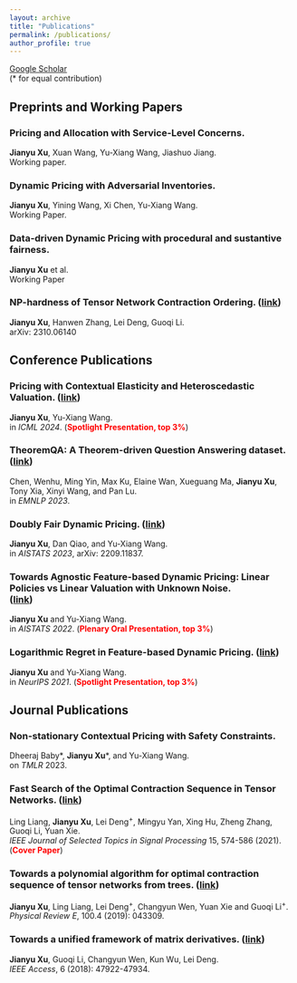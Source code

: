 ```yaml
---
layout: archive
title: "Publications"
permalink: /publications/
author_profile: true
---
```



[Google Scholar](https://scholar.google.com/citations?user=NQ2lp9gAAAAJ&hl=en) <br />
(\* for equal contribution)

## Preprints and Working Papers

### Pricing and Allocation with Service-Level Concerns. <br />
**Jianyu Xu**, Xuan Wang, Yu-Xiang Wang, Jiashuo Jiang. <br />
Working paper.

### Dynamic Pricing with Adversarial Inventories. <br />
**Jianyu Xu**, Yining Wang, Xi Chen, Yu-Xiang Wang. <br />
Working Paper.

### Data-driven Dynamic Pricing with procedural and sustantive fairness. <br />
**Jianyu Xu** et al. <br />
Working Paper

### NP-hardness of Tensor Network Contraction Ordering. ([link](https://arxiv.org/abs/2310.06140)) <br />
**Jianyu Xu**, Hanwen Zhang, Lei Deng, Guoqi Li. <br />
arXiv: 2310.06140

<!--

### Pricing and Allocation with Service-Level Concerns. <br />
**Jianyu Xu**, Xuan Wang, Yu-Xiang Wang, Jiashuo Jiang. <br />
Working paper.


### Online Dynamic Pricing with Inventory-Censored Demands. <br />
**Jianyu Xu**, Yining Wang, Xi Chen, Yu-Xiang Wang. <br />
In submission.


### Data-driven Dynamic Pricing with procedural and sustantive fairness. <br />
**Jianyu Xu**, Dan Qiao, Yining Wang, Xi Chen, Yu-Xiang Wang. <br />
In submission.


### NP-hardness of Tensor Network Contraction Ordering. ([link](https://arxiv.org/abs/2310.06140)) <br />
**Jianyu Xu**, Hanwen Zhang, Lei Deng, Guoqi Li. <br />
arXiv: 2310.06140

-->
## Conference Publications

### Pricing with Contextual Elasticity and Heteroscedastic Valuation. ([link](https://arxiv.org/abs/2312.15999)) <br />
**Jianyu Xu**, Yu-Xiang Wang. <br />
in *ICML 2024*. (**<span style="color:red">Spotlight Presentation, top 3%</span>**)

### TheoremQA: A Theorem-driven Question Answering dataset. ([link](https://arxiv.org/abs/2305.12524)) <br />
Chen, Wenhu, Ming Yin, Max Ku, Elaine Wan, Xueguang Ma, **Jianyu Xu**, Tony Xia, Xinyi Wang, and Pan Lu. <br />
in *EMNLP 2023*.

### Doubly Fair Dynamic Pricing. ([link](https://arxiv.org/abs/2209.11837))
**Jianyu Xu**, Dan Qiao, and Yu-Xiang Wang. <br />
in *AISTATS 2023*, arXiv: 2209.11837.

### Towards Agnostic Feature-based Dynamic Pricing: Linear Policies vs Linear Valuation with Unknown Noise. <br /> ([link](https://arxiv.org/abs/2201.11341))
**Jianyu Xu** and Yu-Xiang Wang. <br />
in *AISTATS 2022*. (**<span style="color:red">Plenary Oral Presentation, top 3%</span>**)

### Logarithmic Regret in Feature-based Dynamic Pricing. ([link](https://arxiv.org/abs/2102.10221)) <br />
**Jianyu Xu** and Yu-Xiang Wang. <br />
in *NeurIPS 2021*. (**<span style="color:red">Spotlight Presentation, top 3%</span>**)




## Journal Publications

### Non-stationary Contextual Pricing with Safety Constraints. <br />
Dheeraj Baby\*, **Jianyu Xu**\*, and Yu-Xiang Wang. <br /> 
on *TMLR* 2023.


### Fast Search of the Optimal Contraction Sequence in Tensor Networks. ([link](https://ieeexplore.ieee.org/document/9325533)) <br />
Ling Liang, **Jianyu Xu**, Lei Deng<sup>+</sup>, Mingyu Yan, Xing Hu, Zheng Zhang, Guoqi Li, Yuan Xie. <br />
*IEEE Journal of Selected Topics in Signal Processing* 15, 574-586 (2021). (**<span style="color: red">Cover Paper</span>**)

### Towards a polynomial algorithm for optimal contraction sequence of tensor networks from trees. ([link](https://journals.aps.org/pre/abstract/10.1103/PhysRevE.100.043309)) <br />
**Jianyu Xu**, Ling Liang, Lei Deng<sup>+</sup>, Changyun Wen, Yuan Xie and Guoqi Li<sup>+</sup>. <br />
*Physical Review E*, 100.4 (2019): 043309.

### Towards a unified framework of matrix derivatives. ([link](https://ieeexplore.ieee.org/abstract/document/8453264)) <br />
**Jianyu Xu**, Guoqi Li, Changyun Wen, Kun Wu, Lei Deng. <br />
*IEEE Access*, 6 (2018): 47922-47934.




